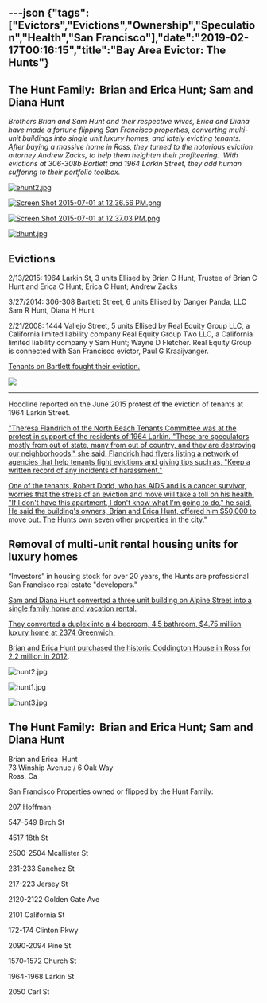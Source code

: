 ---json
{"tags":["Evictors","Evictions","Ownership","Speculation","Health","San Francisco"],"date":"2019-02-17T00:16:15","title":"Bay Area Evictor: The Hunts"}
---

The Hunt Family:  Brian and Erica Hunt; Sam and Diana Hunt
----------------------------------------------------------

_Brothers Brian and Sam Hunt and their respective wives, Erica and Diana have made a fortune flipping San Francisco properties, converting multi-unit buildings into single unit luxury homes, and lately evicting tenants. After buying a massive home in Ross, they turned to the notorious eviction attorney Andrew Zacks, to help them heighten their profiteering.  With evictions at 306-308b Bartlett and 1964 Larkin Street, they add human suffering to their portfolio toolbox._

[![ehunt2.jpg](/assets/uploads/ehunt2.jpg)](https://images.squarespace-cdn.com/content/v1/52b7d7a6e4b0b3e376ac8ea2/1453484040971-HSHL94H7U21LQAGNPLV5/ke17ZwdGBToddI8pDm48kAGRLFl8kg5bfzJ2OJGH78dZw-zPPgdn4jUwVcJE1ZvWhcwhEtWJXoshNdA9f1qD7Xj1nVWs2aaTtWBneO2WM-tGe5VEY_id4yOlnHlhrUOHpNrkoBNOAeZ4Xg7B7nH7ZQ/ehunt2.jpg) 

[![Screen Shot 2015-07-01 at 12.36.56 PM.png](/assets/uploads/Screen+Shot+2015-07-01+at+12.36.56+PM.png)](https://images.squarespace-cdn.com/content/v1/52b7d7a6e4b0b3e376ac8ea2/1435779481624-978VFVU080VYHITJLNWZ/ke17ZwdGBToddI8pDm48kA4CfsL8w2EDoJHndXZXRuBZw-zPPgdn4jUwVcJE1ZvWhcwhEtWJXoshNdA9f1qD7SRUeo5q1QCP5W3CVI481cwFIsSzYkmv8-9HbAzL-3Mq6FtNmm6Hjqw0rSYF3MxGsw/Screen+Shot+2015-07-01+at+12.36.56+PM.png) 

[![Screen Shot 2015-07-01 at 12.37.03 PM.png](/assets/uploads/Screen+Shot+2015-07-01+at+12.37.03+PM.png)](https://images.squarespace-cdn.com/content/v1/52b7d7a6e4b0b3e376ac8ea2/1435779481627-9PAP3O3Y0LYSWYUT4ZPF/ke17ZwdGBToddI8pDm48kHtEQvb0k2XQQ83x8EHjHOxZw-zPPgdn4jUwVcJE1ZvWhcwhEtWJXoshNdA9f1qD7dVqjJOA2bbs_Tozk7Nfgn4qdi-joarJkP8PgkmZ5CBWlQAI1259COjb3On2vPbBVg/Screen+Shot+2015-07-01+at+12.37.03+PM.png) 

[![dhunt.jpg](/assets/uploads/dhunt.jpg)](https://images.squarespace-cdn.com/content/v1/52b7d7a6e4b0b3e376ac8ea2/1453483236084-7LNVYO3DX9LLA7ZVL7FW/ke17ZwdGBToddI8pDm48kLey211c059KQXzCvFwyN8tZw-zPPgdn4jUwVcJE1ZvWhcwhEtWJXoshNdA9f1qD7Xj1nVWs2aaTtWBneO2WM-tihhtodGwIfhDFrq-XhzHNKXReOw9EyLTLSgd4espdfQ/dhunt.jpg) 

Evictions
---------

2/13/2015: 1964 Larkin St, 3 units Ellised by Brian C Hunt, Trustee of Brian C Hunt and Erica C Hunt; Erica C Hunt; Andrew Zacks

3/27/2014: 306-308 Bartlett Street, 6 units Ellised by Danger Panda, LLC Sam R Hunt, Diana H Hunt

2/21/2008: 1444 Vallejo Street, 5 units Ellised by Real Equity Group LLC, a California limited liability company Real Equity Group Two LLC, a California limited liability company y Sam Hunt; Wayne D Fletcher. Real Equity Group is connected with San Francisco evictor, Paul G Kraaijvanger.

[Tenants on Bartlett fought their eviction.](http://www.beyondchron.org/court-stops-another-mission-district-ellis-eviction/)

![](/assets/uploads/image-asset.png)

* * *

Hoodline reported on the June 2015 protest of the eviction of tenants at 1964 Larkin Street.

["Theresa Flandrich of the North Beach Tenants Committee was at the protest in support of the residents of 1964 Larkin. "These are speculators mostly from out of state, many from out of country, and they are destroying our neighborhoods," she said. Flandrich had flyers listing a network of agencies that help tenants fight evictions and giving tips such as, "Keep a written record of any incidents of harassment."](http://hoodline.com/2015/06/jane-kim-aaron-peskin-lead-eviction-protest-landlord-gives-his-side)

[One of the tenants, Robert Dodd, who has AIDS and is a cancer survivor, worries that the stress of an eviction and move will take a toll on his health. "If I don't have this apartment, I don't know what I'm going to do," he said. He said the building's owners, Brian and Erica Hunt, offered him $50,000 to move out. The Hunts own seven other properties in the city."](http://hoodline.com/2015/06/jane-kim-aaron-peskin-lead-eviction-protest-landlord-gives-his-side)

Removal of multi-unit rental housing units for luxury homes
-----------------------------------------------------------

“Investors” in housing stock for over 20 years, the Hunts are professional San Francisco real estate "developers."  

[Sam and Diana Hunt converted a three unit building on Alpine Street into a single family home and vacation rental.](http://aiasf.org/programs/competition/htours/2011/alpine-terrace-residence/)

[They converted a duplex into a 4 bedroom, 4.5 bathroom, $4.75 million luxury home at 2374 Greenwich.](http://www.huffingtonpost.com/2013/06/14/san-francisco-open-house_n_3444641.html)

[Brian and Erica Hunt purchased the historic Coddington House in Ross for 2.2 million in 2012](http://www.marinscope.com/ross_valley_reporter/news/article_5d982132-ac40-564d-aad0-ced1b8d65f82.html).

![hunt2.jpg](/assets/uploads/hunt2.jpg) 

![hunt1.jpg](/assets/uploads/hunt1.jpg) 

![hunt3.jpg](/assets/uploads/hunt3.jpg) 

The Hunt Family:  Brian and Erica Hunt; Sam and Diana Hunt
----------------------------------------------------------

Brian and Erica  Hunt  
73 Winship Avenue / 6 Oak Way  
Ross, Ca

San Francisco Properties owned or flipped by the Hunt Family:

207 Hoffman

547-549 Birch St

4517 18th St

2500-2504 Mcallister St

231-233 Sanchez St

217-223 Jersey St

2120-2122 Golden Gate Ave

2101 California St

172-174 Clinton Pkwy

2090-2094 Pine St

1570-1572 Church St

1964-1968 Larkin St

2050 Carl St